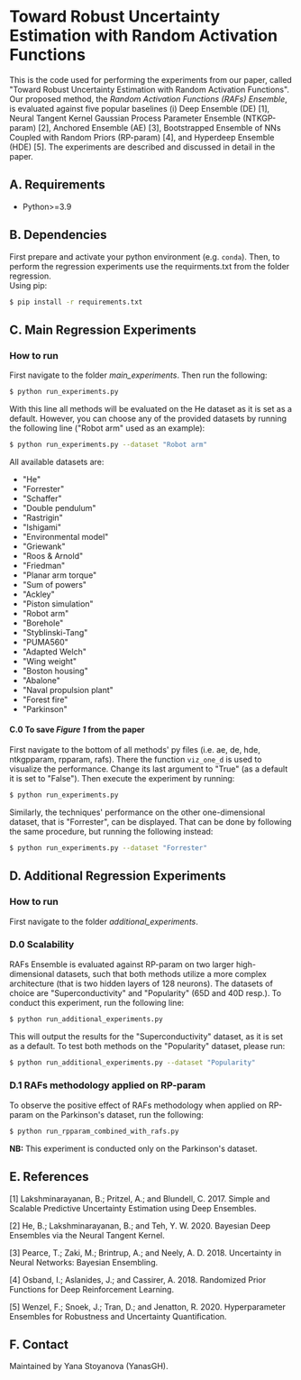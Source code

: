 # Toward Robust Uncertainty Estimation with Random Activation Functions

This is the code used for performing the experiments from our paper, called "Toward Robust Uncertainty Estimation with Random Activation Functions". Our proposed method, the _Random Activation Functions (RAFs) Ensemble_, is evaluated against five popular baselines (i) Deep Ensemble (DE) [1], Neural Tangent Kernel Gaussian Process Parameter Ensemble (NTKGP-param) [2], Anchored Ensemble (AE) [3], Bootstrapped Ensemble of NNs Coupled with Random Priors (RP-param) [4], and Hyperdeep Ensemble (HDE) [5]. The experiments are described and discussed in detail in the paper.


## A. Requirements

* Python>=3.9

## B. Dependencies

First prepare and activate your python environment (e.g. `conda`). Then, to perform the regression experiments use the requirments.txt from the folder regression.  
Using pip:
```bash
$ pip install -r requirements.txt

```

## C. Main Regression Experiments

### How to run 

First navigate to the folder _main_experiments_. Then run the following:

```bash
$ python run_experiments.py

```
With this line all methods will be evaluated on the He dataset as it is set as a default. However, you can choose any of the provided datasets by running the following line ("Robot arm" used as an example):

```bash
$ python run_experiments.py --dataset "Robot arm"

```
All available datasets are:
- "He"
- "Forrester"
- "Schaffer"
- "Double pendulum" 
- "Rastrigin"
- "Ishigami" 
- "Environmental model"
- "Griewank"
- "Roos & Arnold"
- "Friedman"
- "Planar arm torque"
- "Sum of powers"
- "Ackley"
- "Piston simulation" 
- "Robot arm"
- "Borehole"
- "Styblinski-Tang"
- "PUMA560"
- "Adapted Welch"
- "Wing weight"
- "Boston housing"
- "Abalone"
- "Naval propulsion plant"
- "Forest fire"
- "Parkinson"

#### C.0 To save *Figure 1* from the paper
First navigate to the bottom of all methods' py files (i.e. ae, de, hde, ntkgpparam, rpparam, rafs). There the function `viz_one_d` is used to visualize the performance. Change its last argument to "True" (as a default it is set to "False"). Then execute the experiment by running:

```bash
$ python run_experiments.py

```
Similarly, the techniques' performance on the other one-dimensional dataset, that is "Forrester", can be displayed. That can be done by following the same procedure, but running the following instead:

```bash
$ python run_experiments.py --dataset "Forrester"

```

## D. Additional Regression Experiments

### How to run
First navigate to the folder _additional_experiments_.

### D.0 Scalability
RAFs Ensemble is evaluated against RP-param on two larger high-dimensional datasets, such that both methods utilize a more complex architecture (that is two hidden layers of 128 neurons). The datasets of choice are "Superconductivity" and "Popularity" (65D and 40D resp.). To conduct this experiment, run the following line:

```bash
$ python run_additional_experiments.py

```
This will output the results for the "Superconductivity" dataset, as it is set as a default. To test both methods on the "Popularity" dataset, please run:

```bash
$ python run_additional_experiments.py --dataset "Popularity"

```

### D.1 RAFs methodology applied on RP-param
To observe the positive effect of RAFs methodology when applied on RP-param on the Parkinson's dataset, run the following:

```bash
$ python run_rpparam_combined_with_rafs.py

```
**NB:** This experiment is conducted only on the Parkinson's dataset.



## E. References 

[1] Lakshminarayanan, B.; Pritzel, A.; and Blundell, C. 2017. Simple and Scalable Predictive Uncertainty Estimation using Deep Ensembles.

[2] He, B.; Lakshminarayanan, B.; and Teh, Y. W. 2020. Bayesian Deep Ensembles via the Neural Tangent Kernel.

[3] Pearce, T.; Zaki, M.; Brintrup, A.; and Neely, A. D. 2018. Uncertainty in Neural Networks: Bayesian Ensembling.

[4] Osband, I.; Aslanides, J.; and Cassirer, A. 2018. Randomized Prior Functions for Deep Reinforcement Learning.

[5] Wenzel, F.; Snoek, J.; Tran, D.; and Jenatton, R. 2020. Hyperparameter Ensembles for Robustness and Uncertainty Quantification.
	
## F. Contact

Maintained by Yana Stoyanova (YanasGH).
